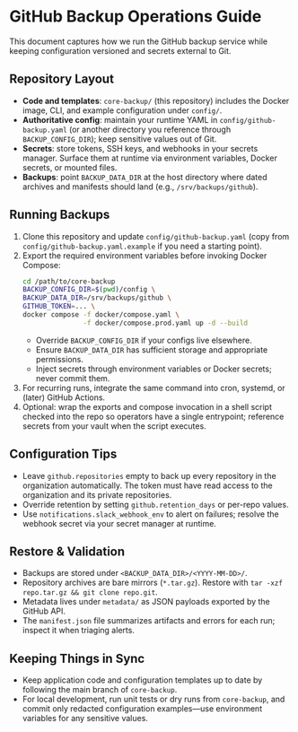 # GitHub Backup Operations Guide

This document captures how we run the GitHub backup service while keeping configuration versioned and secrets external to Git.

## Repository Layout
- **Code and templates**: `core-backup/` (this repository) includes the Docker image, CLI, and example configuration under `config/`.
- **Authoritative config**: maintain your runtime YAML in `config/github-backup.yaml` (or another directory you reference through `BACKUP_CONFIG_DIR`); keep sensitive values out of Git.
- **Secrets**: store tokens, SSH keys, and webhooks in your secrets manager. Surface them at runtime via environment variables, Docker secrets, or mounted files.
- **Backups**: point `BACKUP_DATA_DIR` at the host directory where dated archives and manifests should land (e.g., `/srv/backups/github`).

## Running Backups
1. Clone this repository and update `config/github-backup.yaml` (copy from `config/github-backup.yaml.example` if you need a starting point).
2. Export the required environment variables before invoking Docker Compose:
   ```bash
   cd /path/to/core-backup
   BACKUP_CONFIG_DIR=$(pwd)/config \
   BACKUP_DATA_DIR=/srv/backups/github \
   GITHUB_TOKEN=... \
   docker compose -f docker/compose.yaml \
                  -f docker/compose.prod.yaml up -d --build
   ```
   - Override `BACKUP_CONFIG_DIR` if your configs live elsewhere.
   - Ensure `BACKUP_DATA_DIR` has sufficient storage and appropriate permissions.
   - Inject secrets through environment variables or Docker secrets; never commit them.
3. For recurring runs, integrate the same command into cron, systemd, or (later) GitHub Actions.
4. Optional: wrap the exports and compose invocation in a shell script checked into the repo so operators have a single entrypoint; reference secrets from your vault when the script executes.

## Configuration Tips
- Leave `github.repositories` empty to back up every repository in the organization automatically. The token must have read access to the organization and its private repositories.
- Override retention by setting `github.retention_days` or per-repo values.
- Use `notifications.slack_webhook_env` to alert on failures; resolve the webhook secret via your secret manager at runtime.

## Restore & Validation
- Backups are stored under `<BACKUP_DATA_DIR>/<YYYY-MM-DD>/`.
- Repository archives are bare mirrors (`*.tar.gz`). Restore with `tar -xzf repo.tar.gz && git clone repo.git`.
- Metadata lives under `metadata/` as JSON payloads exported by the GitHub API.
- The `manifest.json` file summarizes artifacts and errors for each run; inspect it when triaging alerts.

## Keeping Things in Sync
- Keep application code and configuration templates up to date by following the main branch of `core-backup`.
- For local development, run unit tests or dry runs from `core-backup`, and commit only redacted configuration examples—use environment variables for any sensitive values.
